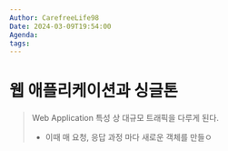```yaml
---
Author: CarefreeLife98
Date: 2024-03-09T19:54:00
Agenda: 
tags:
---
```

# 웹 애플리케이션과 싱글톤
> Web Application 특성 상 대규모 트래픽을 다루게 된다.
> - 이때 매 요청, 응답 과정 마다 새로운 객체를 만들ㅇ